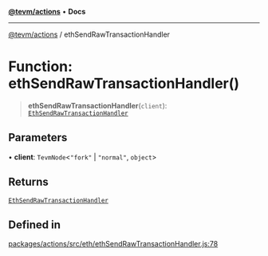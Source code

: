 [**@tevm/actions**](../README.md) • **Docs**

***

[@tevm/actions](../globals.md) / ethSendRawTransactionHandler

# Function: ethSendRawTransactionHandler()

> **ethSendRawTransactionHandler**(`client`): [`EthSendRawTransactionHandler`](../type-aliases/EthSendRawTransactionHandler.md)

## Parameters

• **client**: `TevmNode`\<`"fork"` \| `"normal"`, `object`\>

## Returns

[`EthSendRawTransactionHandler`](../type-aliases/EthSendRawTransactionHandler.md)

## Defined in

[packages/actions/src/eth/ethSendRawTransactionHandler.js:78](https://github.com/qbzzt/tevm-monorepo/blob/main/packages/actions/src/eth/ethSendRawTransactionHandler.js#L78)
